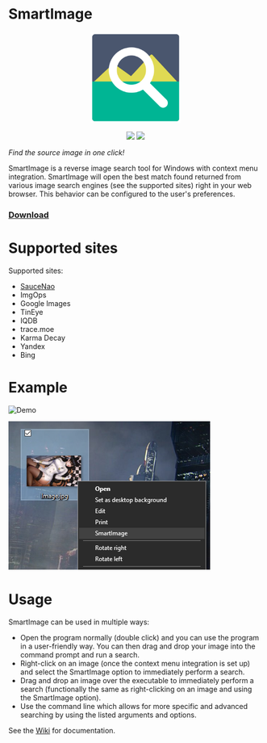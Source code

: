 # SmartImage

<p align="center">
    <img src="SmartImage/Icon.png" width="180" height="180">
</p>

<p align="center">
    <a href="https://GitHub.com/Decimation/SmartImage/releases/" alt="Releases">
        <img src="https://img.shields.io/github/release/Decimation/SmartImage.svg" /></a>
  <a href="https://GitHub.com/Decimation/SmartImage/releases/" alt="Total Downloads">
        <img src="https://img.shields.io/github/downloads/Decimation/SmartImage/total.svg" /></a>
</p>


*Find the source image in one click!*

SmartImage is a reverse image search tool for Windows with context menu integration. SmartImage will open the best match found returned from various image search engines (see the supported sites) right in your web browser. This behavior can be configured to the user's preferences.


### [Download](https://github.com/Decimation/SmartImage/releases)


# Supported sites

Supported sites:

- [SauceNao](https://saucenao.com/)
- ImgOps
- Google Images
- TinEye
- IQDB
- trace.moe
- Karma Decay
- Yandex
- Bing

# Example

![Demo](https://github.com/Decimation/SmartImage/raw/master/Demo.gif)

![Context menu image](https://github.com/Decimation/SmartImage/blob/master/Context%20menu%20integration.png)

# Usage

SmartImage can be used in multiple ways:

- Open the program normally (double click) and you can use the program in a user-friendly way. You can then drag and drop your image into the command prompt and run a search.
- Right-click on an image (once the context menu integration is set up) and select the SmartImage option to immediately perform a search.
- Drag and drop an image over the executable to immediately perform a search (functionally the same as right-clicking on an image and using the SmartImage option).
- Use the command line which allows for more specific and advanced searching by using the listed arguments and options.

See the [Wiki](https://github.com/Decimation/SmartImage/wiki) for documentation.
